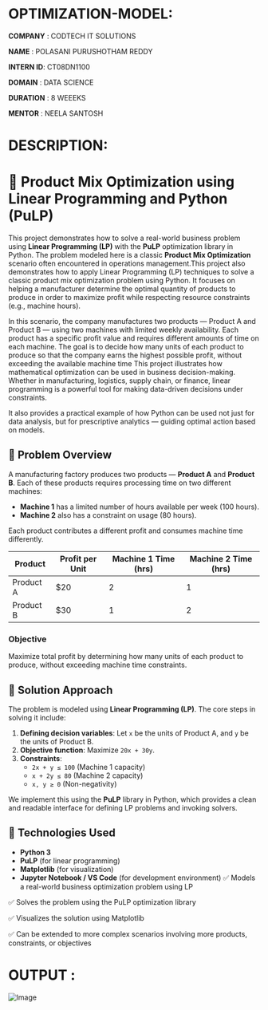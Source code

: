 # OPTIMIZATION-MODEL:

**COMPANY**  : CODTECH IT SOLUTIONS

**NAME**     : POLASANI PURUSHOTHAM REDDY

**INTERN ID**: CT08DN1100

**DOMAIN**   : DATA SCIENCE

**DURATION** : 8 WEEEKS

**MENTOR**   : NEELA SANTOSH



# DESCRIPTION:

# 🧠 Product Mix Optimization using Linear Programming and Python (PuLP)

This project demonstrates how to solve a real-world business problem using **Linear Programming (LP)** with the **PuLP** optimization library in Python. The problem modeled here is a classic **Product Mix Optimization** scenario often encountered in operations management.This project also  demonstrates how to apply Linear Programming (LP) techniques to solve a classic product mix optimization problem using Python. It focuses on helping a manufacturer determine the optimal quantity of products to produce in order to maximize profit while respecting resource constraints (e.g., machine hours).

In this scenario, the company manufactures two products — Product A and Product B — using two machines with limited weekly availability. Each product has a specific profit value and requires different amounts of time on each machine. The goal is to decide how many units of each product to produce so that the company earns the highest possible profit, without exceeding the available machine time
This project illustrates how mathematical optimization can be used in business decision-making. Whether in manufacturing, logistics, supply chain, or finance, linear programming is a powerful tool for making data-driven decisions under constraints.

It also provides a practical example of how Python can be used not just for data analysis, but for prescriptive analytics — guiding optimal action based on models.



## 📌 Problem Overview

A manufacturing factory produces two products — **Product A** and **Product B**. Each of these products requires processing time on two different machines:

- **Machine 1** has a limited number of hours available per week (100 hours).
- **Machine 2** also has a constraint on usage (80 hours).

Each product contributes a different profit and consumes machine time differently.

| Product     | Profit per Unit | Machine 1 Time (hrs) | Machine 2 Time (hrs) |
|-------------|-----------------|----------------------|----------------------|
| Product A   | $20             | 2                    | 1                    |
| Product B   | $30             | 1                    | 2                    |

### Objective

Maximize total profit by determining how many units of each product to produce, without exceeding machine time constraints.

## 🔧 Solution Approach

The problem is modeled using **Linear Programming (LP)**. The core steps in solving it include:

1. **Defining decision variables**: Let `x` be the units of Product A, and `y` be the units of Product B.
2. **Objective function**: Maximize `20x + 30y`.
3. **Constraints**:
   - `2x + y ≤ 100` (Machine 1 capacity)
   - `x + 2y ≤ 80` (Machine 2 capacity)
   - `x, y ≥ 0` (Non-negativity)

We implement this using the **PuLP** library in Python, which provides a clean and readable interface for defining LP problems and invoking solvers.


## 🧪 Technologies Used

- **Python 3**
- **PuLP** (for linear programming)
- **Matplotlib** (for visualization)
- **Jupyter Notebook / VS Code** (for development environment)
✅ Models a real-world business optimization problem using LP

✅ Solves the problem using the PuLP optimization library

✅ Visualizes the solution using Matplotlib

✅ Can be extended to more complex scenarios involving more products, constraints, or objectives




# OUTPUT :

![Image](https://github.com/user-attachments/assets/d3fb0789-3bff-4ef7-9a25-7c793606d47d)

